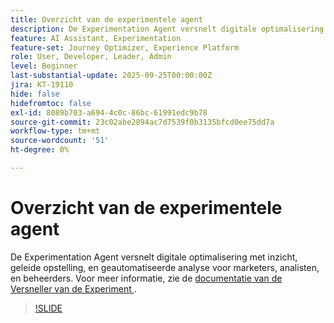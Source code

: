 ```yaml
---
title: Overzicht van de experimentele agent
description: De Experimentation Agent versnelt digitale optimalisering met inzicht, geleide opstelling, en geautomatiseerde analyse voor marketers, analisten, en beheerders.
feature: AI Assistant, Experimentation
feature-set: Journey Optimizer, Experience Platform
role: User, Developer, Leader, Admin
level: Beginner
last-substantial-update: 2025-09-25T00:00:00Z
jira: KT-19110
hide: false
hidefromtoc: false
exl-id: 8089b703-a694-4c0c-86bc-61991edc9b78
source-git-commit: 23c02abe2894ac7d7539f0b3135bfcd0ee75dd7a
workflow-type: tm+mt
source-wordcount: '51'
ht-degree: 0%

---
```


# Overzicht van de experimentele agent

De Experimentation Agent versnelt digitale optimalisering met inzicht, geleide opstelling, en geautomatiseerde analyse voor marketers, analisten, en beheerders. Voor meer informatie, zie de [ documentatie van de Versneller van de Experiment ](https://experienceleague.adobe.com/nl/docs/journey-optimizer/using/content-management/content-experiment/experiment/experiment-accelerator).

>[!SLIDE](experimentation-agent-overview)
